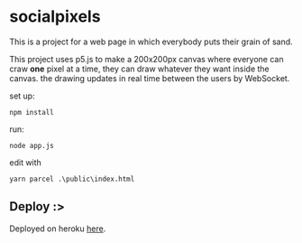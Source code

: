 # socialpixels
This is a project for a web page in which everybody puts their grain of sand.

This project uses p5.js to make a 200x200px canvas where everyone can craw **one** pixel at a time, they can draw whatever they want inside the canvas. the drawing updates in real time between the users by WebSocket.

set up:
```
npm install
```

run:
```
node app.js
```

edit with
```
yarn parcel .\public\index.html
```
## Deploy :>
Deployed on heroku [here](https://socialpixels.herokuapp.com/).
